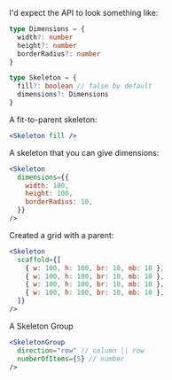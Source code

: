 I'd expect the API to look something like:

```ts
type Dimensions = {
  width?: number
  height?: number
  borderRadius?: number
}

type Skeleton = {
  fill?: boolean // false by default
  dimensions?: Dimensions
}
```

A fit-to-parent skeleton:

```jsx
<Skeleton fill />
```

A skeleton that you can give dimensions:

```jsx
<Skeleton
  dimensions={{
    width: 100,
    height: 100,
    borderRadius: 10,
  }}
/>
```

Created a grid with a parent:

```jsx
<Skeleton
  scaffold={[
    { w: 100, h: 100, br: 10, mb: 10 },
    { w: 100, h: 100, br: 10, mb: 10 },
    { w: 100, h: 100, br: 10, mb: 10 },
    { w: 100, h: 100, br: 10, mb: 10 },
  ]}
/>
```

A Skeleton Group

```jsx
<SkeletonGroup
  direction="row" // column || row
  numberOfItems={5} // number
/>
```
